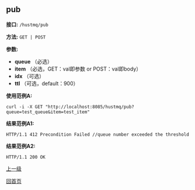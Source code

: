 ## pub ##

**接口:** `/hustmq/pub`

**方法:** `GET | POST`

**参数:**  

*  **queue** （必选）  
*  **item** （必选，GET：val即参数 or POST：val即body）  
*  **idx** （可选）
*  **ttl** （可选，default：900）    

**使用范例A:**

    curl -i -X GET "http://localhost:8085/hustmq/pub?queue=test_queue&item=test_item"

**结果范例A1:**

	HTTP/1.1 412 Precondition Failed //queue number exceeded the threshold

**结果范例A2:**

	HTTP/1.1 200 OK

[上一级](../hustmq.md)

[回首页](../../index.md)